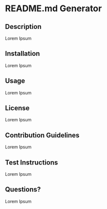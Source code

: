 # README.md Generator

## Description

Lorem Ipsum

## Installation

Lorem Ipsum

## Usage

Lorem Ipsum

## License

Lorem Ipsum

## Contribution Guidelines

Lorem Ipsum

## Test Instructions

Lorem Ipsum

## Questions?

Lorem Ipsum